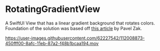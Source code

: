 # RotatingGradientView
A SwiftUI View that has a linear gradient background that rotates colors. Foundation of the solution was based off [this article](https://nerdyak.tech/development/2019/09/30/animating-gradients-swiftui.html) by Pavel Zak.

https://user-images.githubusercontent.com/62227542/112008873-450fff00-8afc-11eb-87a2-f48b1bcaa194.mov

